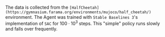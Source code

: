 The data is collected from the `[HalfCheetah](https://gymnasium.farama.org/environments/mujoco/half_cheetah/)` environment. The Agent was trained with `Stable Baselines 3`'s implementation of `SAC` for $100 \cdot 10^3$ steps. This "simple" policy runs slowly and falls over frequently.